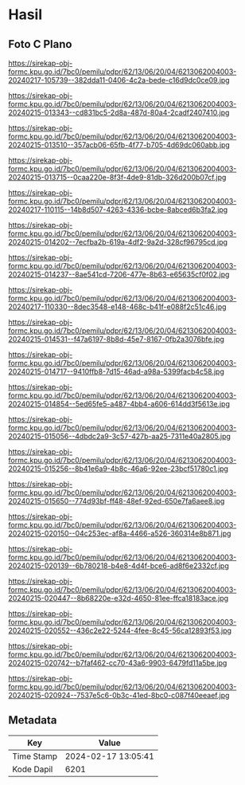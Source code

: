 # Hasil

## Foto C Plano

https://sirekap-obj-formc.kpu.go.id/7bc0/pemilu/pdpr/62/13/06/20/04/6213062004003-20240217-105739--382dda11-0406-4c2a-bede-c16d9dc0ce09.jpg

https://sirekap-obj-formc.kpu.go.id/7bc0/pemilu/pdpr/62/13/06/20/04/6213062004003-20240215-013343--cd831bc5-2d8a-487d-80a4-2cadf2407410.jpg

https://sirekap-obj-formc.kpu.go.id/7bc0/pemilu/pdpr/62/13/06/20/04/6213062004003-20240215-013510--357acb06-65fb-4f77-b705-4d69dc060abb.jpg

https://sirekap-obj-formc.kpu.go.id/7bc0/pemilu/pdpr/62/13/06/20/04/6213062004003-20240215-013715--0caa220e-8f3f-4de9-81db-326d200b07cf.jpg

https://sirekap-obj-formc.kpu.go.id/7bc0/pemilu/pdpr/62/13/06/20/04/6213062004003-20240217-110115--14b8d507-4263-4336-bcbe-8abced6b3fa2.jpg

https://sirekap-obj-formc.kpu.go.id/7bc0/pemilu/pdpr/62/13/06/20/04/6213062004003-20240215-014202--7ecfba2b-619a-4df2-9a2d-328cf96795cd.jpg

https://sirekap-obj-formc.kpu.go.id/7bc0/pemilu/pdpr/62/13/06/20/04/6213062004003-20240215-014237--8ae541cd-7206-477e-8b63-e65635cf0f02.jpg

https://sirekap-obj-formc.kpu.go.id/7bc0/pemilu/pdpr/62/13/06/20/04/6213062004003-20240217-110330--8dec3548-e148-468c-b41f-e088f2c51c46.jpg

https://sirekap-obj-formc.kpu.go.id/7bc0/pemilu/pdpr/62/13/06/20/04/6213062004003-20240215-014531--f47a6197-8b8d-45e7-8167-0fb2a3076bfe.jpg

https://sirekap-obj-formc.kpu.go.id/7bc0/pemilu/pdpr/62/13/06/20/04/6213062004003-20240215-014717--9410ffb8-7d15-46ad-a98a-5399facb4c58.jpg

https://sirekap-obj-formc.kpu.go.id/7bc0/pemilu/pdpr/62/13/06/20/04/6213062004003-20240215-014854--5ed65fe5-a487-4bb4-a606-614dd3f5613e.jpg

https://sirekap-obj-formc.kpu.go.id/7bc0/pemilu/pdpr/62/13/06/20/04/6213062004003-20240215-015056--4dbdc2a9-3c57-427b-aa25-7311e40a2805.jpg

https://sirekap-obj-formc.kpu.go.id/7bc0/pemilu/pdpr/62/13/06/20/04/6213062004003-20240215-015256--8b41e6a9-4b8c-46a6-92ee-23bcf51780c1.jpg

https://sirekap-obj-formc.kpu.go.id/7bc0/pemilu/pdpr/62/13/06/20/04/6213062004003-20240215-015650--774d93bf-ff48-48ef-92ed-650e7fa6aee8.jpg

https://sirekap-obj-formc.kpu.go.id/7bc0/pemilu/pdpr/62/13/06/20/04/6213062004003-20240215-020150--04c253ec-af8a-4466-a526-360314e8b871.jpg

https://sirekap-obj-formc.kpu.go.id/7bc0/pemilu/pdpr/62/13/06/20/04/6213062004003-20240215-020139--6b780218-b4e8-4d4f-bce6-ad8f6e2332cf.jpg

https://sirekap-obj-formc.kpu.go.id/7bc0/pemilu/pdpr/62/13/06/20/04/6213062004003-20240215-020447--8b68220e-e32d-4650-81ee-ffca18183ace.jpg

https://sirekap-obj-formc.kpu.go.id/7bc0/pemilu/pdpr/62/13/06/20/04/6213062004003-20240215-020552--436c2e22-5244-4fee-8c45-56ca12893f53.jpg

https://sirekap-obj-formc.kpu.go.id/7bc0/pemilu/pdpr/62/13/06/20/04/6213062004003-20240215-020742--b7faf462-cc70-43a6-9903-6479fd11a5be.jpg

https://sirekap-obj-formc.kpu.go.id/7bc0/pemilu/pdpr/62/13/06/20/04/6213062004003-20240215-020924--7537e5c6-0b3c-41ed-8bc0-c087f40eeaef.jpg


## Metadata

| Key        | Value               |
| ---------- | ------------------- |
| Time Stamp | 2024-02-17 13:05:41 |
| Kode Dapil | 6201                |



